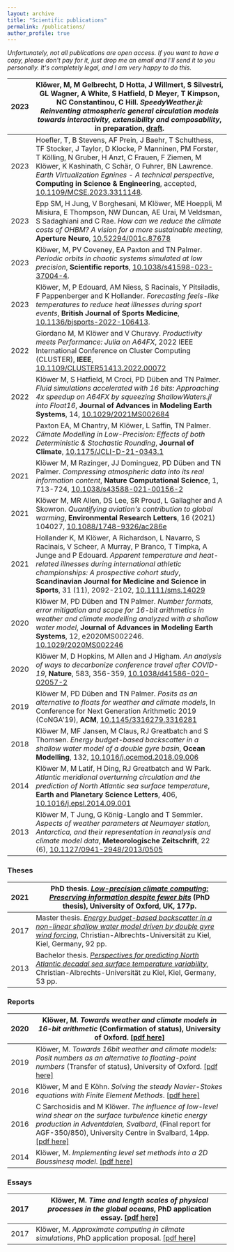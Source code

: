 ```yaml
---
layout: archive
title: "Scientific publications"
permalink: /publications/
author_profile: true
---
```


<script type="text/javascript" src="https://d1bxh8uas1mnw7.cloudfront.net/assets/embed.js"></script>

*Unfortunately, not all publications are open access. If you want to have a copy, please don't pay for it, just drop me an email and I'll send it to you personally. It's completely legal, and I am very happy to do this.*

|2023| Klöwer, M, M Gelbrecht, D Hotta, J Willmert, S Silvestri, GL Wagner, A White, S Hatfield, D Meyer, T Kimpson, NC Constantinou, C Hill. *SpeedyWeather.jl: Reinventing atmospheric general circulation models towards interactivity, extensibility and composability*, in preparation, [draft](https://github.com/SpeedyWeather/SpeedyWeather.jl/blob/mk/josspaper/docs/joss/paper.pdf).|
|-|-|
|2023| Hoefler, T, B Stevens, AF Prein, J Baehr, T Schulthess, TF Stocker, J Taylor, D Klocke, P Manninen, PM Forster, T Kölling, N Gruber, H Anzt, C Frauen, F Ziemen, M Klöwer, K Kashinath, C Schär, O Fuhrer, BN Lawrence. *Earth Virtualization Egnines - A technical perspective*, **Computing in Science & Engineering**, accepted, [10.1109/MCSE.2023.3311148](https://doi.org/10.1109/MCSE.2023.3311148).|
|2023| Epp SM, H Jung, V Borghesani, M Klöwer, ME Hoeppli, M Misiura, E Thompson, NW Duncan, AE Urai, M Veldsman, S Sadaghiani and C Rae. *How can we reduce the climate costs of OHBM? A vision for a more sustainable meeting*, **Aperture Neuro**, [10.52294/001c.87678](https://doi.org/10.52294/001c.87678)|
|2023| Klöwer, M, PV Coveney, EA Paxton and TN Palmer. *Periodic orbits in chaotic systems simulated at low precision*, **Scientific reports**, [10.1038/s41598-023-37004-4](https://doi.org/10.1038/s41598-023-37004-4).|
|2023| Klöwer, M, P Edouard, AM Niess, S Racinais, Y Pitsiladis, F Pappenberger and K Hollander. *Forecasting feels-like temperatures to reduce heat illnesses during sport events*, **British Journal of Sports Medicine**, [10.1136/bjsports-2022-106413](http://dx.doi.org/10.1136/bjsports-2022-106413).|
|2022| Giordano M, M Klöwer and V Churavy. *Productivity meets Performance: Julia on A64FX*, 2022 IEEE International Conference on Cluster Computing (CLUSTER), **IEEE**, [10.1109/CLUSTER51413.2022.00072](https://ieeexplore.ieee.org/document/9912702)|
|2022| Klöwer M, S Hatfield, M Croci, PD Düben and TN Palmer. *Fluid simulations accelerated with 16 bits: Approaching 4x speedup on A64FX by squeezing ShallowWaters.jl into Float16*, **Journal of Advances in Modeling Earth Systems**, 14, [10.1029/2021MS002684](https://doi.org/10.1029/2021MS002684)|
|2022| Paxton EA, M Chantry, M Klöwer, L Saffin, TN Palmer. *Climate Modelling in Low-Precision: Effects of both Deterministic & Stochastic Rounding*, **Journal of Climate**, [10.1175/JCLI-D-21-0343.1](https://doi.org/10.1175/JCLI-D-21-0343.1)|
|2021| Klöwer M, M Razinger, JJ Dominguez, PD Düben and TN Palmer. *Compressing atmospheric data into its real information content*, **Nature Computational Science**, 1, 713-724, [10.1038/s43588-021-00156-2](https://doi.org/10.1038/s43588-021-00156-2)|
|2021| Klöwer M, MR Allen, DS Lee, SR Proud, L Gallagher and A Skowron. *Quantifying aviation's contribution to global warming*, **Environmental Research Letters**, 16 (2021) 104027, [10.1088/1748-9326/ac286e](https://doi.org/10.1088/1748-9326/ac286e)|
|2021| Hollander K, M Klöwer, A Richardson, L Navarro, S Racinais, V Scheer, A Murray, P Branco, T Timpka, A Junge and P Edouard. *Apparent temperature and heat-related illnesses during international athletic championships: A prospective cohort study*, **Scandinavian Journal for Medicine and Science in Sports**, 31 (11), 2092-2102, [10.1111/sms.14029](https://doi.org/10.1111/sms.14029)| 
|2020| Klöwer M, PD Düben and TN Palmer. *Number formats, error mitigation and scope for 16-bit arithmetics in weather and climate modelling analyzed with a shallow water model*, **Journal of Advances in Modeling Earth Systems**, 12, e2020MS002246. [10.1029/2020MS002246](https://doi.org/10.1029/2020MS002246)
|2020| Klöwer M, D Hopkins, M Allen and J Higham. *An analysis of ways to decarbonize conference travel after COVID-19*, **Nature**, 583, 356-359, [10.1038/d41586-020-02057-2](https://doi.org/10.1038/d41586-020-02057-2)|
|2019| Klöwer M, PD Düben and TN Palmer. *Posits as an alternative to floats for weather and climate models*, In Conference for Next Generation Arithmetic 2019 (CoNGA'19), **ACM**, [10.1145/3316279.3316281](https://doi.org/10.1145/3316279.3316281)|
|2018| Klöwer M, MF Jansen, M Claus, RJ Greatbatch and S Thomsen. *Energy budget-based backscatter in a shallow water model of a double gyre basin*, **Ocean Modelling**, 132, [10.1016/j.ocemod.2018.09.006](https://doi.org/10.1016/j.ocemod.2018.09.006)|
|2014| Klöwer M, M Latif, H Ding, RJ Greatbatch and W Park. *Atlantic meridional overturning circulation and the prediction of North Atlantic sea surface temperature*, **Earth and Planetary Science Letters**, 406,  [10.1016/j.epsl.2014.09.001](https://doi.org/10.1016/j.epsl.2014.09.001)|
|2013| Klöwer M, T Jung, G König-Langlo and T Semmler. *Aspects of weather parameters at Neumayer station, Antarctica, and their representation in reanalysis and climate model data*, **Meteorologische Zeitschrift**, 22 (6), [10.1127/0941-2948/2013/0505](https://doi.org/10.1127/0941-2948/2013/0505)|

### Theses

|2021| PhD thesis. [*Low-precision climate computing: Preserving information despite fewer bits*](https://ora.ox.ac.uk/objects/uuid:1158e44a-7faf-45a0-8ab1-73c91fd694a6) (PhD thesis), University of Oxford, UK, 177p.|
|-|-|
|2017| Master thesis. [*Energy budget-based backscatter in a non-linear shallow water model driven by double gyre wind forcing*](https://oceanrep.geomar.de/41368/), Christian-Albrechts-Universität zu Kiel, Kiel, Germany, 92 pp.|
|2013|Bachelor thesis. [*Perspectives for predicting North Atlantic decadal sea surface temperature variability*](https://oceanrep.geomar.de/23208/), Christian-Albrechts-Universität zu Kiel, Kiel, Germany, 53 pp.|

### Reports

|2020| Klöwer, M. *Towards weather and climate models in 16-bit arithmetic* (Confirmation of status), University of Oxford. [[pdf here]](https://github.com/milankl/milankl.github.io/blob/main/files/MKloewer_confirmation.pdf)|
|-|-|
|2019| Klöwer, M. *Towards 16bit weather and climate models: Posit numbers as an alternative to floating-point numbers* (Transfer of status), University of Oxford. [[pdf here]](https://github.com/milankl/milankl.github.io/blob/main/files/MKloewer_trans_stat.pdf)|
|2016| Klöwer, M and E Köhn. *Solving the steady Navier-Stokes equations with Finite Element Methods*. [[pdf here]](https://github.com/milankl/milankl.github.io/blob/main/files/FEM_KoehnKloewer.pdf)|
|2016| C Sarchosidis and M Klöwer. *The influence of low-level wind shear on the surface turbulence kinetic energy production in Adventdalen, Svalbard*, (Final report for AGF-350/850), University Centre in Svalbard, 14pp. [[pdf here]](https://github.com/milankl/milankl.github.io/blob/main/files/SEB_harrymilan.pdf)|
|2014| Klöwer, M. *Implementing level set methods into a 2D Boussinesq model*. [[pdf here]](https://github.com/milankl/milankl.github.io/blob/main/files/levelset.pdf)|

### Essays

|2017| Klöwer, M. *Time and length scales of physical processes in the global oceans*, PhD application essay. [[pdf here]](https://github.com/milankl/milankl.github.io/blob/main/files/MKloewer_writtenwork.pdf)|
|-|-|
|2017| Klöwer, M. *Approximate computing in climate simulations*, PhD application proposal. [[pdf here]](https://github.com/milankl/milankl.github.io/blob/main/files/MKloewer_proposal.pdf)|
